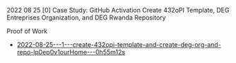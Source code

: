 2022 08 25 [0]
Case Study: GitHub Activation
Create 432oPI Template, DEG Entreprises Organization, and DEG Rwanda Repository

Proof of Work
- [2022-08-25---1---create-432opi-template-and-create-deg-org-and-repo-lp0ep0v1ourHome---0h55m12s](https://www.loom.com/share/b0cbf724be04467e97d8f07957000d58)
